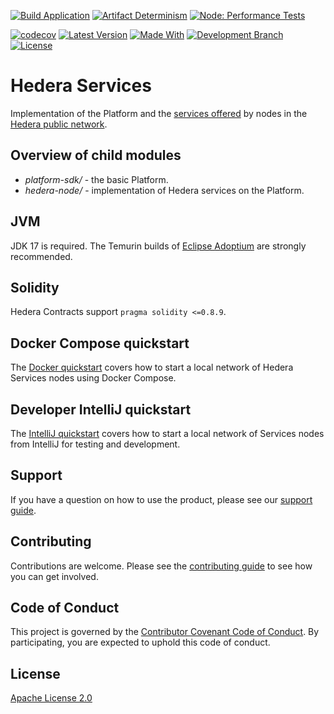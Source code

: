 [![Build Application](https://github.com/hashgraph/hedera-services/actions/workflows/node-flow-build-application.yaml/badge.svg?branch=develop)](https://github.com/hashgraph/hedera-services/actions/workflows/flow-build-application.yaml)
[![Artifact Determinism](https://github.com/hashgraph/hedera-services/actions/workflows/flow-artifact-determinism.yaml/badge.svg)](https://github.com/hashgraph/hedera-services/actions/workflows/flow-artifact-determinism.yaml)
[![Node: Performance Tests](https://github.com/hashgraph/hedera-services/actions/workflows/flow-node-performance-tests.yaml/badge.svg)](https://github.com/hashgraph/hedera-services/actions/workflows/flow-node-performance-tests.yaml)

[![codecov](https://codecov.io/gh/hashgraph/hedera-services/graph/badge.svg?token=ZPMV8C93DV)](https://codecov.io/gh/hashgraph/hedera-services)
[![Latest Version](https://img.shields.io/github/v/tag/hashgraph/hedera-services?sort=semver&label=version)](README.md)
[![Made With](https://img.shields.io/badge/made_with-java-blue)](https://github.com/hashgraph/hedera-services/)
[![Development Branch](https://img.shields.io/badge/docs-quickstart-green.svg)](hedera-node/docs/gradle-quickstart.md)
[![License](https://img.shields.io/badge/license-apache2-blue.svg)](LICENSE)

# Hedera Services

Implementation of the Platform and the [services offered](https://github.com/hashgraph/hedera-protobufs) by
nodes in the [Hedera public network](https://hedera.com).

## Overview of child modules
* _platform-sdk/_ - the basic Platform.
* _hedera-node/_ - implementation of Hedera services on the Platform.

## JVM
JDK 17 is required. The Temurin builds of [Eclipse Adoptium](https://adoptium.net/) are strongly recommended.

## Solidity
Hedera Contracts support `pragma solidity <=0.8.9`.

## Docker Compose quickstart

The [Docker quickstart](hedera-node/docs/docker-quickstart.md) covers how to
start a local network of Hedera Services nodes using Docker Compose.

## Developer IntelliJ quickstart

The [IntelliJ quickstart](hedera-node/docs/intellij-quickstart.md) covers how to
start a local network of Services nodes from IntelliJ for testing and
development.

## Support

If you have a question on how to use the product, please see our
[support guide](https://github.com/hashgraph/.github/blob/main/SUPPORT.md).

## Contributing

Contributions are welcome. Please see the [contributing guide](https://github.com/hashgraph/.github/blob/main/CONTRIBUTING.md) to see how you can get involved.

## Code of Conduct

This project is governed by the [Contributor Covenant Code of Conduct](https://github.com/hashgraph/.github/blob/main/CODE_OF_CONDUCT.md). By participating, you are
expected to uphold this code of conduct.

## License

[Apache License 2.0](LICENSE)
